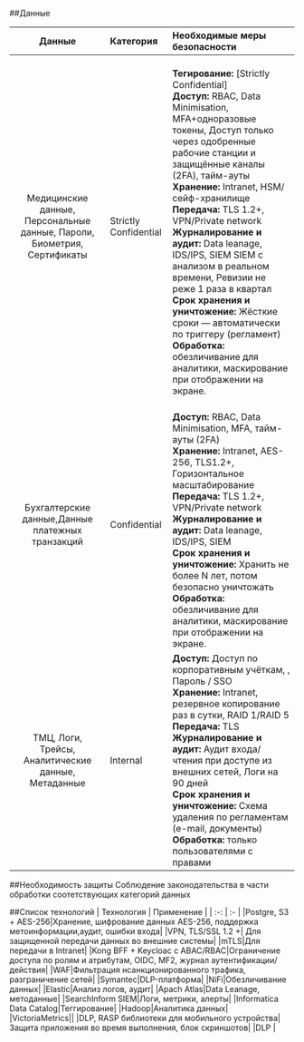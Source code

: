 
##Данные


| Данные | Категория | Необходимые меры безопасности|
| :-: | :- | :- |
|Медицинские данные, Персональные данные, Пароли, Биометрия, Сертификаты|Strictly Confidential| <br> **Тегирование:** [Strictly Confidential] <br> **Доступ:** RBAC, Data Minimisation, MFA+одноразовые токены, Доступ только через одобренные рабочие станции и защищённые каналы (2FA), тайм-ауты <br> **Хранение:** Intranet, HSM/сейф-хранилище <br> **Передача:** TLS 1.2+, VPN/Private network <br> **Журналирование и аудит:** Data leanage, IDS/IPS, SIEM SIEM с анализом в реальном времени, Ревизии не реже 1 раза в квартал <br> **Срок хранения и уничтожение:** Жёсткие сроки — автоматически по триггеру (регламент) <br> **Обработка:** обезличивание для аналитики, маскирование при отображении на экране.|
|Бухгалтерские данные,Данные платежных транзакций|Confidential|<br> **Доступ:** RBAC, Data Minimisation, MFA, тайм-ауты (2FA) <br> **Хранение:** Intranet, AES-256, TLS1.2+, Горизонтальное масштабирование <br> **Передача:** TLS 1.2+, VPN/Private network <br> **Журналирование и аудит:** Data leanage, IDS/IPS, SIEM <br> **Срок хранения и уничтожение:** Хранить не более N лет, потом безопасно уничтожать <br> **Обработка:** обезличивание для аналитики, маскирование при отображении на экране.| 
|ТМЦ, Логи, Трейсы, Аналитические данные, Метаданные|Internal|**Доступ:** Доступ по корпоративным учёткам, , Пароль / SSO <br> **Хранение:** Intranet, резервное копирование раз в сутки, RAID 1/RAID 5 <br> **Передача:** TLS <br> **Журналирование и аудит:** Аудит входа/чтения при доступе из внешних сетей, Логи на 90 дней <br> **Срок хранения и уничтожение:** Схема удаления по регламентам (e-mail, документы) <br> **Обработка:** только пользователями с правами|

##Необходимость защиты
Соблюдение законодательства в части обработки соотетствующих категорий данных

##Список технологий 
| Технология | Применение |
| :-: | :- |
|Postgre, S3 + AES-256|Хранение, шифрование данных AES-256, поддержка метоинформации,аудит, ошибки входа|
|VPN, TLS/SSL 1.2 +| Для защищенной передачи данных во внешние системы|
|mTLS|Для передачи в Intranet|
|Kong BFF + Keycloac c ABAC/RBAC|Ограничение доступа по ролям и атрибутам, OIDC, MF2, журнал аутентификации/действия|
|WAF|Фильтрация нсанкционированного трафика, разграничение сетей|
|Symantec|DLP-платформа|
|NiFi|Обезличивание данных|
|Elastic|Анализ логов, аудит|
|Apach Atlas|Data Leanage, методанные|
|SearchInform SIEM|Логи, метрики, алерты|
|Informatica Data Catalog|Теггирование|
|Hadoop|Аналитика данных|
|VictoriaMetrics||
|DLP, RASP библиотеки для мобильного устройства|Защита приложения во время выполнения, блок скриншотов|
|DLP |





